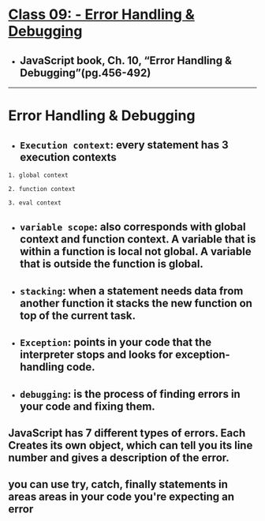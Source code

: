 # [Class 09: - Error Handling & Debugging](/README.md)

- ## JavaScript book, Ch. 10, “Error Handling & Debugging”(pg.456-492)
<hr>


# Error Handling & Debugging
- ## `Execution context`: every statement has 3 execution contexts
```
1. global context

2. function context

3. eval context

```

- ## `variable scope`: also corresponds with global context and function context. A variable that is within a function is local not global. A variable that is outside the function is global. 

- ## `stacking`: when a statement needs data from another function it stacks the new function on top of the current task.

- ## `Exception`: points in your code that the interpreter stops and looks for exception-handling code. 

- ## `debugging`: is the process of finding errors in your code and fixing them.

## JavaScript has 7 different types of errors. Each Creates its own object, which can tell you its line number and gives a description of the error. 

## you can use try, catch, finally statements in areas areas in your code you're expecting an error